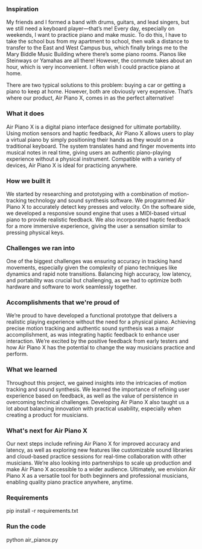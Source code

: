 
### Inspiration

My friends and I formed a band with drums, guitars, and lead singers, but we still need a keyboard player—that’s me! Every day, especially on weekends, I want to practice piano and make music. To do this, I have to take the school bus from my apartment to school, then walk a distance to transfer to the East and West Campus bus, which finally brings me to the Mary Biddle Music Building where there’s some piano rooms. Pianos like Steinways or Yamahas are all there! However, the commute takes about an hour, which is very inconvenient. I often wish I could practice piano at home.

There are two typical solutions to this problem: buying a car or getting a piano to keep at home. However, both are obviously very expensive. That’s where our product, Air Piano X, comes in as the perfect alternative!

### What it does

Air Piano X is a digital piano interface designed for ultimate portability. Using motion sensors and haptic feedback, Air Piano X allows users to play a virtual piano by simply positioning their hands as they would on a traditional keyboard. The system translates hand and finger movements into musical notes in real time, giving users an authentic piano-playing experience without a physical instrument. Compatible with a variety of devices, Air Piano X is ideal for practicing anywhere.

### How we built it

We started by researching and prototyping with a combination of motion-tracking technology and sound synthesis software. We programmed Air Piano X to accurately detect key presses and velocity. On the software side, we developed a responsive sound engine that uses a MIDI-based virtual piano to provide realistic feedback. We also incorporated haptic feedback for a more immersive experience, giving the user a sensation similar to pressing physical keys.

### Challenges we ran into

One of the biggest challenges was ensuring accuracy in tracking hand movements, especially given the complexity of piano techniques like dynamics and rapid note transitions. Balancing high accuracy, low latency, and portability was crucial but challenging, as we had to optimize both hardware and software to work seamlessly together.

### Accomplishments that we're proud of

We’re proud to have developed a functional prototype that delivers a realistic playing experience without the need for a physical piano. Achieving precise motion tracking and authentic sound synthesis was a major accomplishment, as was integrating haptic feedback to enhance user interaction. We’re excited by the positive feedback from early testers and how Air Piano X has the potential to change the way musicians practice and perform.

### What we learned

Throughout this project, we gained insights into the intricacies of motion tracking and sound synthesis. We learned the importance of refining user experience based on feedback, as well as the value of persistence in overcoming technical challenges. Developing Air Piano X also taught us a lot about balancing innovation with practical usability, especially when creating a product for musicians.

### What's next for Air Piano X

Our next steps include refining Air Piano X for improved accuracy and latency, as well as exploring new features like customizable sound libraries and cloud-based practice sessions for real-time collaboration with other musicians. We’re also looking into partnerships to scale up production and make Air Piano X accessible to a wider audience. Ultimately, we envision Air Piano X as a versatile tool for both beginners and professional musicians, enabling quality piano practice anywhere, anytime.

### Requirements

pip install -r requirements.txt

### Run the code

python air_pianox.py